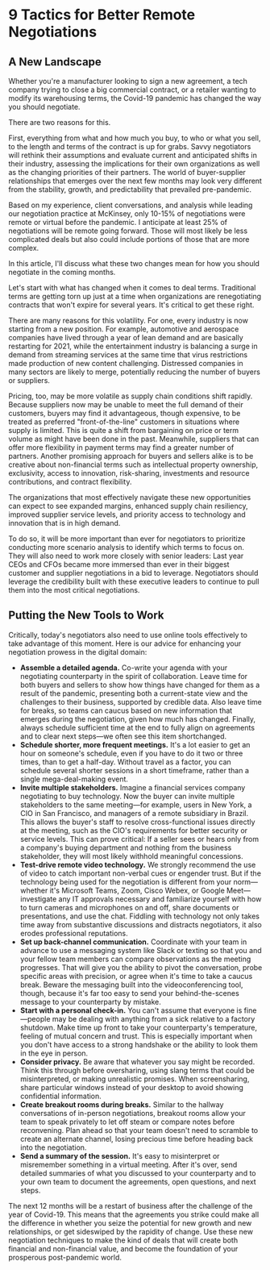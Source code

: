 # 9 Tactics for Better Remote Negotiations

## A New Landscape

Whether you're a manufacturer looking to sign a new agreement, a tech company trying to close a big commercial contract, or a retailer wanting to modify its warehousing terms, the Covid-19 pandemic has changed the way you should negotiate.

There are two reasons for this.

First, everything from what and how much you buy, to who or what you sell, to the length and terms of the contract is up for grabs. Savvy negotiators will rethink their assumptions and evaluate current and anticipated shifts in their industry, assessing the implications for their own organizations as well as the changing priorities of their partners. The world of buyer-supplier relationships that emerges over the next few months may look very different from the stability, growth, and predictability that prevailed pre-pandemic.

Based on my experience, client conversations, and analysis while leading our negotiation practice at McKinsey, only 10-15% of negotiations were remote or virtual before the pandemic. I anticipate at least 25% of negotiations will be remote going forward. Those will most likely be less complicated deals but also could include portions of those that are more complex.

In this article, I'll discuss what these two changes mean for how you should negotiate in the coming months.

Let's start with what has changed when it comes to deal terms. Traditional terms are getting torn up just at a time when organizations are renegotiating contracts that won't expire for several years. It's critical to get these right.

There are many reasons for this volatility. For one, every industry is now starting from a new position. For example, automotive and aerospace companies have lived through a year of lean demand and are basically restarting for 2021, while the entertainment industry is balancing a surge in demand from streaming services at the same time that virus restrictions made production of new content challenging. Distressed companies in many sectors are likely to merge, potentially reducing the number of buyers or suppliers.

Pricing, too, may be more volatile as supply chain conditions shift rapidly. Because suppliers now may be unable to meet the full demand of their customers, buyers may find it advantageous, though expensive, to be treated as preferred "front-of-the-line" customers in situations where supply is limited. This is quite a shift from bargaining on price or term volume as might have been done in the past. Meanwhile, suppliers that can offer more flexibility in payment terms may find a greater number of partners. Another promising approach for buyers and sellers alike is to be creative about non-financial terms such as intellectual property ownership, exclusivity, access to innovation, risk-sharing, investments and resource contributions, and contract flexibility.

The organizations that most effectively navigate these new opportunities can expect to see expanded margins, enhanced supply chain resiliency, improved supplier service levels, and priority access to technology and innovation that is in high demand.

To do so, it will be more important than ever for negotiators to prioritize conducting more scenario analysis to identify which terms to focus on. They will also need to work more closely with senior leaders: Last year CEOs and CFOs became more immersed than ever in their biggest customer and supplier negotiations in a bid to leverage. Negotiators should leverage the credibility built with these executive leaders to continue to pull them into the most critical negotiations.

## Putting the New Tools to Work

Critically, today's negotiators also need to use online tools effectively to take advantage of this moment. Here is our advice for enhancing your negotiation prowess in the digital domain:

- **Assemble a detailed agenda.** Co-write your agenda with your negotiating counterparty in the spirit of collaboration. Leave time for both buyers and sellers to show how things have changed for them as a result of the pandemic, presenting both a current-state view and the challenges to their business, supported by credible data. Also leave time for breaks, so teams can caucus based on new information that emerges during the negotiation, given how much has changed. Finally, always schedule sufficient time at the end to fully align on agreements and to clear next steps—we often see this item shortchanged.
- **Schedule shorter, more frequent meetings.** It's a lot easier to get an hour on someone's schedule, even if you have to do it two or three times, than to get a half-day. Without travel as a factor, you can schedule several shorter sessions in a short timeframe, rather than a single mega-deal-making event.
- **Invite multiple stakeholders.** Imagine a financial services company negotiating to buy technology. Now the buyer can invite multiple stakeholders to the same meeting—for example, users in New York, a CIO in San Francisco, and managers of a remote subsidiary in Brazil. This allows the buyer's staff to resolve cross-functional issues directly at the meeting, such as the CIO's requirements for better security or service levels. This can prove critical: If a seller sees or hears only from a company's buying department and nothing from the business stakeholder, they will most likely withhold meaningful concessions.
- **Test-drive remote video technology.** We strongly recommend the use of video to catch important non-verbal cues or engender trust. But if the technology being used for the negotiation is different from your norm—whether it's Microsoft Teams, Zoom, Cisco Webex, or Google Meet—investigate any IT approvals necessary and familiarize yourself with how to turn cameras and microphones on and off, share documents or presentations, and use the chat. Fiddling with technology not only takes time away from substantive discussions and distracts negotiators, it also erodes professional reputations.
- **Set up back-channel communication.** Coordinate with your team in advance to use a messaging system like Slack or texting so that you and your fellow team members can compare observations as the meeting progresses. That will give you the ability to pivot the conversation, probe specific areas with precision, or agree when it's time to take a caucus break. Beware the messaging built into the videoconferencing tool, though, because it's far too easy to send your behind-the-scenes message to your counterparty by mistake.
- **Start with a personal check-in.** You can't assume that everyone is fine—people may be dealing with anything from a sick relative to a factory shutdown. Make time up front to take your counterparty's temperature, feeling of mutual concern and trust. This is especially important when you don't have access to a strong handshake or the ability to look them in the eye in person.
- **Consider privacy.** Be aware that whatever you say might be recorded. Think this through before oversharing, using slang terms that could be misinterpreted, or making unrealistic promises. When screensharing, share particular windows instead of your desktop to avoid showing confidential information.
- **Create breakout rooms during breaks.** Similar to the hallway conversations of in-person negotiations, breakout rooms allow your team to speak privately to let off steam or compare notes before reconvening. Plan ahead so that your team doesn't need to scramble to create an alternate channel, losing precious time before heading back into the negotiation.
- **Send a summary of the session.** It's easy to misinterpret or misremember something in a virtual meeting. After it's over, send detailed summaries of what you discussed to your counterparty and to your own team to document the agreements, open questions, and next steps.

The next 12 months will be a restart of business after the challenge of the year of Covid-19. This means that the agreements you strike could make all the difference in whether you seize the potential for new growth and new relationships, or get sideswiped by the rapidity of change. Use these new negotiation techniques to make the kind of deals that will create both financial and non-financial value, and become the foundation of your prosperous post-pandemic world.